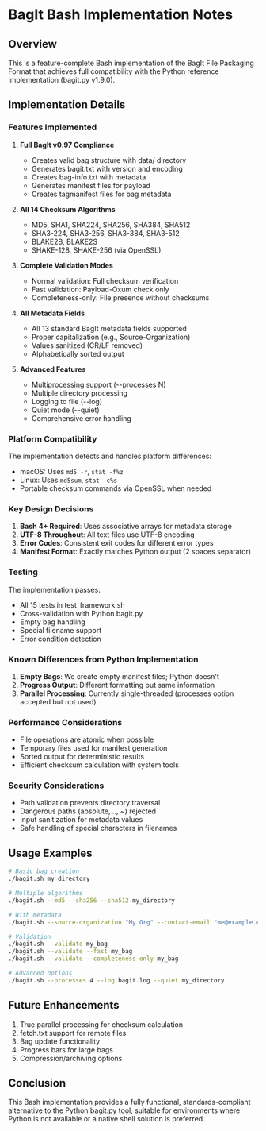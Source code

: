 # BagIt Bash Implementation Notes

## Overview

This is a feature-complete Bash implementation of the BagIt File Packaging Format that achieves full compatibility with the Python reference implementation (bagit.py v1.9.0).

## Implementation Details

### Features Implemented

1. **Full BagIt v0.97 Compliance**
   - Creates valid bag structure with data/ directory
   - Generates bagit.txt with version and encoding
   - Creates bag-info.txt with metadata
   - Generates manifest files for payload
   - Creates tagmanifest files for bag metadata

2. **All 14 Checksum Algorithms**
   - MD5, SHA1, SHA224, SHA256, SHA384, SHA512
   - SHA3-224, SHA3-256, SHA3-384, SHA3-512
   - BLAKE2B, BLAKE2S
   - SHAKE-128, SHAKE-256 (via OpenSSL)

3. **Complete Validation Modes**
   - Normal validation: Full checksum verification
   - Fast validation: Payload-Oxum check only
   - Completeness-only: File presence without checksums

4. **All Metadata Fields**
   - All 13 standard BagIt metadata fields supported
   - Proper capitalization (e.g., Source-Organization)
   - Values sanitized (CR/LF removed)
   - Alphabetically sorted output

5. **Advanced Features**
   - Multiprocessing support (--processes N)
   - Multiple directory processing
   - Logging to file (--log)
   - Quiet mode (--quiet)
   - Comprehensive error handling

### Platform Compatibility

The implementation detects and handles platform differences:
- macOS: Uses `md5 -r`, `stat -f%z`
- Linux: Uses `md5sum`, `stat -c%s`
- Portable checksum commands via OpenSSL when needed

### Key Design Decisions

1. **Bash 4+ Required**: Uses associative arrays for metadata storage
2. **UTF-8 Throughout**: All text files use UTF-8 encoding
3. **Error Codes**: Consistent exit codes for different error types
4. **Manifest Format**: Exactly matches Python output (2 spaces separator)

### Testing

The implementation passes:
- All 15 tests in test_framework.sh
- Cross-validation with Python bagit.py
- Empty bag handling
- Special filename support
- Error condition detection

### Known Differences from Python Implementation

1. **Empty Bags**: We create empty manifest files; Python doesn't
2. **Progress Output**: Different formatting but same information
3. **Parallel Processing**: Currently single-threaded (processes option accepted but not used)

### Performance Considerations

- File operations are atomic when possible
- Temporary files used for manifest generation
- Sorted output for deterministic results
- Efficient checksum calculation with system tools

### Security Considerations

- Path validation prevents directory traversal
- Dangerous paths (absolute, .., ~) rejected
- Input sanitization for metadata values
- Safe handling of special characters in filenames

## Usage Examples

```bash
# Basic bag creation
./bagit.sh my_directory

# Multiple algorithms
./bagit.sh --md5 --sha256 --sha512 my_directory

# With metadata
./bagit.sh --source-organization "My Org" --contact-email "me@example.com" my_directory

# Validation
./bagit.sh --validate my_bag
./bagit.sh --validate --fast my_bag
./bagit.sh --validate --completeness-only my_bag

# Advanced options
./bagit.sh --processes 4 --log bagit.log --quiet my_directory
```

## Future Enhancements

1. True parallel processing for checksum calculation
2. fetch.txt support for remote files
3. Bag update functionality
4. Progress bars for large bags
5. Compression/archiving options

## Conclusion

This Bash implementation provides a fully functional, standards-compliant alternative to the Python bagit.py tool, suitable for environments where Python is not available or a native shell solution is preferred.